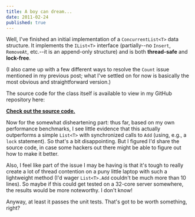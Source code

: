 ```yaml
---
title: A boy can dream...
date: 2011-02-24
published: true
---
```


Well, I've finished an initial implementation of a `ConcurrentList<T>` data structure. It implements the `IList<T>` interface (partially--no `Insert`, `RemoveAt`, etc.--it is an append-only structure) and is both **thread-safe** and **lock-free**.

(I also came up with a few different ways to resolve the `Count` issue mentioned in my previous post; what I've settled on for now is basically the most obvious and straightforward version.)

The source code for the class itself is available to view in my GitHub repository here:

[**Check out the source code.**](https://github.com/dtao/ConcurrentList)

Now for the somewhat disheartening part: thus far, based on my own performance benchmarks, I see little evidence that this actually outperforms a simple `List<T>` with synchronized calls to `Add` (using, e.g., a `lock` statement). So that's a bit disappointing. But I figured I'd share the source code, in case some hackers out there might be able to figure out how to make it better.

Also, I feel like part of the issue I may be having is that it's tough to really create a lot of thread contention on a puny little laptop with such a lightweight method (I'd wager `List<T>.Add` couldn't be much more than 10 lines). So maybe if this could get tested on a 32-core server somewhere, the results would be more noteworthy. I don't know!

Anyway, at least it passes the unit tests. That's got to be worth something, right?
